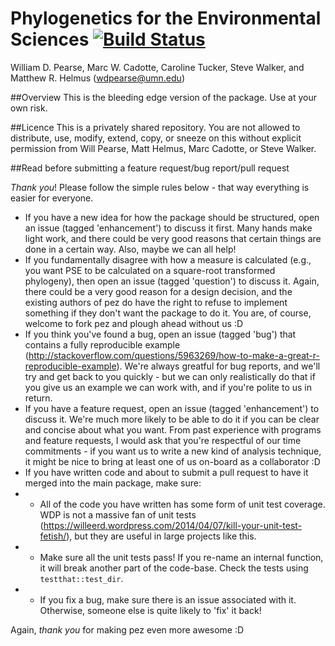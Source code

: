 Phylogenetics for the Environmental Sciences [![Build Status](https://magnum.travis-ci.com/willpearse/pez.svg?token=czK5e3fpn4qAcZp6RZhV&branch=master)](https://magnum.travis-ci.com/willpearse/pez)
============================================
William D. Pearse, Marc W. Cadotte, Caroline Tucker, Steve Walker, and Matthew R. Helmus (wdpearse@umn.edu)

##Overview 
This is the bleeding edge version of the package. Use at your own risk.

##Licence
This is a privately shared repository. You are not allowed to distribute, use, modify, extend, copy, or sneeze on this without explicit permission from Will Pearse, Matt Helmus, Marc Cadotte, or Steve Walker.

##Read before submitting a feature request/bug report/pull request

*Thank you*! Please follow the simple rules below - that way everything is easier for everyone.

* If you have a new idea for how the package should be structured, open an issue (tagged 'enhancement') to discuss it first. Many hands make light work, and there could be very good reasons that certain things are done in a certain way. Also, maybe we can all help!
* If you fundamentally disagree with how a measure is calculated (e.g., you want PSE to be calculated on a square-root transformed phylogeny), then open an issue (tagged 'question') to discuss it. Again, there could be a very good reason for a design decision, and the existing authors of pez do have the right to refuse to implement something if they don't want the package to do it. You are, of course, welcome to fork pez and plough ahead without us :D
* If you think you've found a bug, open an issue (tagged 'bug') that contains a fully reproducible example (http://stackoverflow.com/questions/5963269/how-to-make-a-great-r-reproducible-example). We're always greatful for bug reports, and we'll try and get back to you quickly - but we can only realistically do that if you give us an example we can work with, and if you're polite to us in return.
* If you have a feature request, open an issue (tagged 'enhancement') to discuss it. We're much more likely to be able to do it if you can be clear and concise about what you want. From past experience with programs and feature requests, I would ask that you're respectful of our time commitments - if you want us to write a new kind of analysis technique, it might be nice to bring at least one of us on-board as a collaborator :D
* If you have written code and about to submit a pull request to have it merged into the main package, make sure:
* * All of the code you have written has some form of unit test coverage. WDP is not a massive fan of unit tests (https://willeerd.wordpress.com/2014/04/07/kill-your-unit-test-fetish/), but they are useful in large projects like this.
* * Make sure all the unit tests pass! If you re-name an internal function, it will break another part of the code-base. Check the tests using ```testthat::test_dir```.
* * If you fix a bug, make sure there is an issue associated with it. Otherwise, someone else is quite likely to 'fix' it back!

Again, *thank you* for making pez even more awesome :D